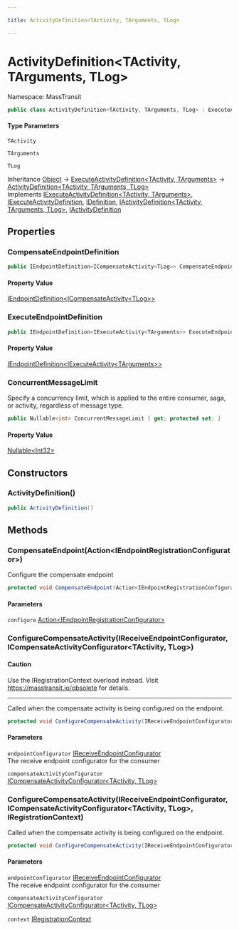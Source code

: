 ```yaml
---

title: ActivityDefinition<TActivity, TArguments, TLog>

---
```


# ActivityDefinition\<TActivity, TArguments, TLog\>

Namespace: MassTransit

```csharp
public class ActivityDefinition<TActivity, TArguments, TLog> : ExecuteActivityDefinition<TActivity, TArguments>, IExecuteActivityDefinition<TActivity, TArguments>, IExecuteActivityDefinition, IDefinition, IActivityDefinition<TActivity, TArguments, TLog>, IActivityDefinition
```

#### Type Parameters

`TActivity`<br/>

`TArguments`<br/>

`TLog`<br/>

Inheritance [Object](https://learn.microsoft.com/en-us/dotnet/api/system.object) → [ExecuteActivityDefinition\<TActivity, TArguments\>](../masstransit/executeactivitydefinition-2) → [ActivityDefinition\<TActivity, TArguments, TLog\>](../masstransit/activitydefinition-3)<br/>
Implements [IExecuteActivityDefinition\<TActivity, TArguments\>](../masstransit/iexecuteactivitydefinition-2), [IExecuteActivityDefinition](../masstransit/iexecuteactivitydefinition), [IDefinition](../masstransit/idefinition), [IActivityDefinition\<TActivity, TArguments, TLog\>](../masstransit/iactivitydefinition-3), [IActivityDefinition](../masstransit/iactivitydefinition)

## Properties

### **CompensateEndpointDefinition**

```csharp
public IEndpointDefinition<ICompensateActivity<TLog>> CompensateEndpointDefinition { get; set; }
```

#### Property Value

[IEndpointDefinition\<ICompensateActivity\<TLog\>\>](../masstransit/iendpointdefinition-1)<br/>

### **ExecuteEndpointDefinition**

```csharp
public IEndpointDefinition<IExecuteActivity<TArguments>> ExecuteEndpointDefinition { get; set; }
```

#### Property Value

[IEndpointDefinition\<IExecuteActivity\<TArguments\>\>](../masstransit/iendpointdefinition-1)<br/>

### **ConcurrentMessageLimit**

Specify a concurrency limit, which is applied to the entire consumer, saga, or activity, regardless of message type.

```csharp
public Nullable<int> ConcurrentMessageLimit { get; protected set; }
```

#### Property Value

[Nullable\<Int32\>](https://learn.microsoft.com/en-us/dotnet/api/system.nullable-1)<br/>

## Constructors

### **ActivityDefinition()**

```csharp
public ActivityDefinition()
```

## Methods

### **CompensateEndpoint(Action\<IEndpointRegistrationConfigurator\>)**

Configure the compensate endpoint

```csharp
protected void CompensateEndpoint(Action<IEndpointRegistrationConfigurator> configure)
```

#### Parameters

`configure` [Action\<IEndpointRegistrationConfigurator\>](https://learn.microsoft.com/en-us/dotnet/api/system.action-1)<br/>

### **ConfigureCompensateActivity(IReceiveEndpointConfigurator, ICompensateActivityConfigurator\<TActivity, TLog\>)**

#### Caution

Use the IRegistrationContext overload instead. Visit https://masstransit.io/obsolete for details.

---

Called when the compensate activity is being configured on the endpoint.

```csharp
protected void ConfigureCompensateActivity(IReceiveEndpointConfigurator endpointConfigurator, ICompensateActivityConfigurator<TActivity, TLog> compensateActivityConfigurator)
```

#### Parameters

`endpointConfigurator` [IReceiveEndpointConfigurator](../masstransit/ireceiveendpointconfigurator)<br/>
The receive endpoint configurator for the consumer

`compensateActivityConfigurator` [ICompensateActivityConfigurator\<TActivity, TLog\>](../masstransit/icompensateactivityconfigurator-2)<br/>

### **ConfigureCompensateActivity(IReceiveEndpointConfigurator, ICompensateActivityConfigurator\<TActivity, TLog\>, IRegistrationContext)**

Called when the compensate activity is being configured on the endpoint.

```csharp
protected void ConfigureCompensateActivity(IReceiveEndpointConfigurator endpointConfigurator, ICompensateActivityConfigurator<TActivity, TLog> compensateActivityConfigurator, IRegistrationContext context)
```

#### Parameters

`endpointConfigurator` [IReceiveEndpointConfigurator](../masstransit/ireceiveendpointconfigurator)<br/>
The receive endpoint configurator for the consumer

`compensateActivityConfigurator` [ICompensateActivityConfigurator\<TActivity, TLog\>](../masstransit/icompensateactivityconfigurator-2)<br/>

`context` [IRegistrationContext](../masstransit/iregistrationcontext)<br/>
